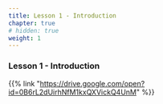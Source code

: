 ```yaml
---
title: Lesson 1 - Introduction 
chapter: true
# hidden: true
weight: 1
---
```


### Lesson 1 - Introduction

{{% link "https://drive.google.com/open?id=0B6rL2dUirhNfM1kxQXVickQ4UnM" %}}
